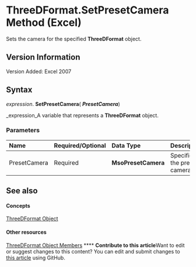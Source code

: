 
# ThreeDFormat.SetPresetCamera Method (Excel)

Sets the camera for the specified  **ThreeDFormat** object.


## Version Information

Version Added: Excel 2007 


## Syntax

 _expression_. **SetPresetCamera**( **_PresetCamera_**)

 _expression_A variable that represents a  **ThreeDFormat** object.


### Parameters



|**Name**|**Required/Optional**|**Data Type**|**Description**|
|:-----|:-----|:-----|:-----|
|PresetCamera|Required| **MsoPresetCamera**|Specifies the preset camera.|

## See also


#### Concepts


 [ThreeDFormat Object](9cb41236-6aba-4d6c-a54c-5e177657c8d1.md)
#### Other resources


 [ThreeDFormat Object Members](1693142f-53c2-1185-6162-9a99b3ae25d6.md)
****   **Contribute to this article**Want to edit or suggest changes to this content? You can edit and submit changes to  [this article](https://github.com/jhershey00/VBA_Excel_Test/OpenXMLCon/articles/53608d7d-6f18-a1c0-ae91-2e8b60e38f2c.md) using GitHub.

